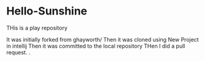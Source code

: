 # Hello-Sunshine
THis is a play repository

It was initially forked from ghayworth/
Then it was cloned using New Project in intellij
Then it was committed to the local repository
THen I did a pull request.
.
